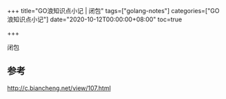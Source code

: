 +++
title="GO浪知识点小记 | 闭包"
tags=["golang-notes"]
categories=["GO浪知识点小记"]
date="2020-10-12T00:00:00+08:00"
toc=true

+++



闭包
<!--more-->

## 参考
http://c.biancheng.net/view/107.html